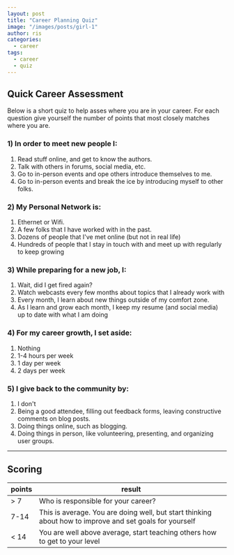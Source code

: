 ```yaml
---
layout: post
title: "Career Planning Quiz"
image: "/images/posts/girl-1"
author: ris
categories:
  - career
tags:
  - career
  - quiz
---
```


## Quick Career Assessment

Below is a short quiz to help asses where you are in your career.  For each question give yourself the number of points that most closely matches where you are.

### 1) In order to meet new people I:

1. Read stuff online, and get to know the authors.
1. Talk with others in forums, social media, etc.
1. Go to in-person events and ope others introduce themselves to me.
1. Go to in-person events and break the ice by introducing myself to other folks.

### 2) My Personal Network is:

1. Ethernet or Wifi.
1. A few folks that I have worked with in the past.
1. Dozens of people that I've met online (but not in real life)
1. Hundreds of people that I stay in touch with and meet up with regularly to keep growing

### 3) While preparing for a new job, I:

1. Wait, did I get fired again?
1. Watch webcasts every few months about topics that I  already work with
1. Every month, I learn about new things outside of my comfort zone.
1. As I learn and grow each month, I keep my resume (and social media) up to date with what I am doing

### 4) For my career growth, I set aside:

1. Nothing
1. 1-4 hours per week
1. 1 day per week
1. 2 days per week

### 5) I give back to the community by:

1. I don't
1. Being a good attendee, filling out feedback forms, leaving constructive comments on blog posts.
1. Doing things online, such as blogging.
1. Doing things in person, like volunteering, presenting, and organizing user groups.

---

## Scoring

|points|result|
|--|--|
| > 7 | Who is responsible for your career? |
| 7-14 |  This is average.  You are doing well, but start thinking about how to improve and set goals for yourself |
| < 14 | You are well above average, start teaching others how to get to your level|
